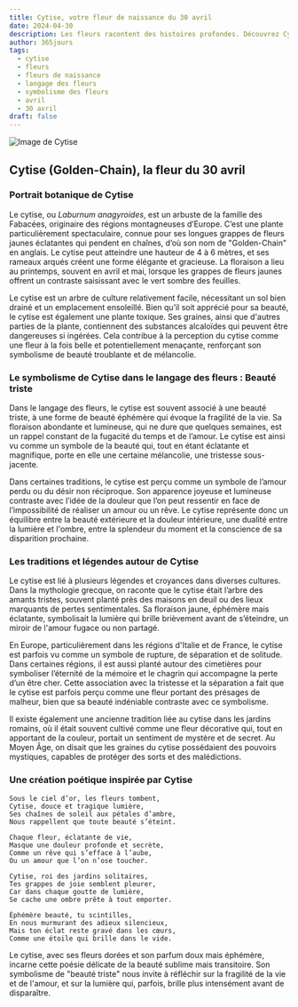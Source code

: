 ```yaml
---
title: Cytise, votre fleur de naissance du 30 avril
date: 2024-04-30
description: Les fleurs racontent des histoires profondes. Découvrez Cytise, votre fleur de naissance du 30 avril, ses symboles et récits fascinants. Plongez dans sa signification et son langage unique dans l'art floral.
author: 365jours
tags:
  - cytise
  - fleurs
  - fleurs de naissance
  - langage des fleurs
  - symbolisme des fleurs
  - avril
  - 30 avril
draft: false
---
```



![Image de Cytise](https://cdn.pixabay.com/photo/2022/01/03/18/41/weeping-golden-chain-6913355_640.jpg#center)


## Cytise (Golden-Chain), la fleur du 30 avril

### Portrait botanique de Cytise

Le cytise, ou _Laburnum anagyroides_, est un arbuste de la famille des Fabacées, originaire des régions montagneuses d’Europe. C’est une plante particulièrement spectaculaire, connue pour ses longues grappes de fleurs jaunes éclatantes qui pendent en chaînes, d’où son nom de "Golden-Chain" en anglais. Le cytise peut atteindre une hauteur de 4 à 6 mètres, et ses rameaux arqués créent une forme élégante et gracieuse. La floraison a lieu au printemps, souvent en avril et mai, lorsque les grappes de fleurs jaunes offrent un contraste saisissant avec le vert sombre des feuilles.

Le cytise est un arbre de culture relativement facile, nécessitant un sol bien drainé et un emplacement ensoleillé. Bien qu’il soit apprécié pour sa beauté, le cytise est également une plante toxique. Ses graines, ainsi que d'autres parties de la plante, contiennent des substances alcaloïdes qui peuvent être dangereuses si ingérées. Cela contribue à la perception du cytise comme une fleur à la fois belle et potentiellement menaçante, renforçant son symbolisme de beauté troublante et de mélancolie.

### Le symbolisme de Cytise dans le langage des fleurs : Beauté triste

Dans le langage des fleurs, le cytise est souvent associé à une beauté triste, à une forme de beauté éphémère qui évoque la fragilité de la vie. Sa floraison abondante et lumineuse, qui ne dure que quelques semaines, est un rappel constant de la fugacité du temps et de l’amour. Le cytise est ainsi vu comme un symbole de la beauté qui, tout en étant éclatante et magnifique, porte en elle une certaine mélancolie, une tristesse sous-jacente.

Dans certaines traditions, le cytise est perçu comme un symbole de l’amour perdu ou du désir non réciproque. Son apparence joyeuse et lumineuse contraste avec l’idée de la douleur que l’on peut ressentir en face de l’impossibilité de réaliser un amour ou un rêve. Le cytise représente donc un équilibre entre la beauté extérieure et la douleur intérieure, une dualité entre la lumière et l'ombre, entre la splendeur du moment et la conscience de sa disparition prochaine.

### Les traditions et légendes autour de Cytise

Le cytise est lié à plusieurs légendes et croyances dans diverses cultures. Dans la mythologie grecque, on raconte que le cytise était l’arbre des amants tristes, souvent planté près des maisons en deuil ou des lieux marquants de pertes sentimentales. Sa floraison jaune, éphémère mais éclatante, symbolisait la lumière qui brille brièvement avant de s’éteindre, un miroir de l'amour fugace ou non partagé.

En Europe, particulièrement dans les régions d'Italie et de France, le cytise est parfois vu comme un symbole de rupture, de séparation et de solitude. Dans certaines régions, il est aussi planté autour des cimetières pour symboliser l’éternité de la mémoire et le chagrin qui accompagne la perte d’un être cher. Cette association avec la tristesse et la séparation a fait que le cytise est parfois perçu comme une fleur portant des présages de malheur, bien que sa beauté indéniable contraste avec ce symbolisme.

Il existe également une ancienne tradition liée au cytise dans les jardins romains, où il était souvent cultivé comme une fleur décorative qui, tout en apportant de la couleur, portait un sentiment de mystère et de secret. Au Moyen Âge, on disait que les graines du cytise possédaient des pouvoirs mystiques, capables de protéger des sorts et des malédictions.

### Une création poétique inspirée par Cytise

```
Sous le ciel d’or, les fleurs tombent,  
Cytise, douce et tragique lumière,  
Ses chaînes de soleil aux pétales d’ambre,  
Nous rappellent que toute beauté s’éteint.

Chaque fleur, éclatante de vie,  
Masque une douleur profonde et secrète,  
Comme un rêve qui s’efface à l’aube,  
Ou un amour que l’on n’ose toucher.

Cytise, roi des jardins solitaires,  
Tes grappes de joie semblent pleurer,  
Car dans chaque goutte de lumière,  
Se cache une ombre prête à tout emporter.

Éphémère beauté, tu scintilles,  
En nous murmurant des adieux silencieux,  
Mais ton éclat reste gravé dans les cœurs,  
Comme une étoile qui brille dans le vide.
```

Le cytise, avec ses fleurs dorées et son parfum doux mais éphémère, incarne cette poésie délicate de la beauté sublime mais transitoire. Son symbolisme de "beauté triste" nous invite à réfléchir sur la fragilité de la vie et de l'amour, et sur la lumière qui, parfois, brille plus intensément avant de disparaître.

